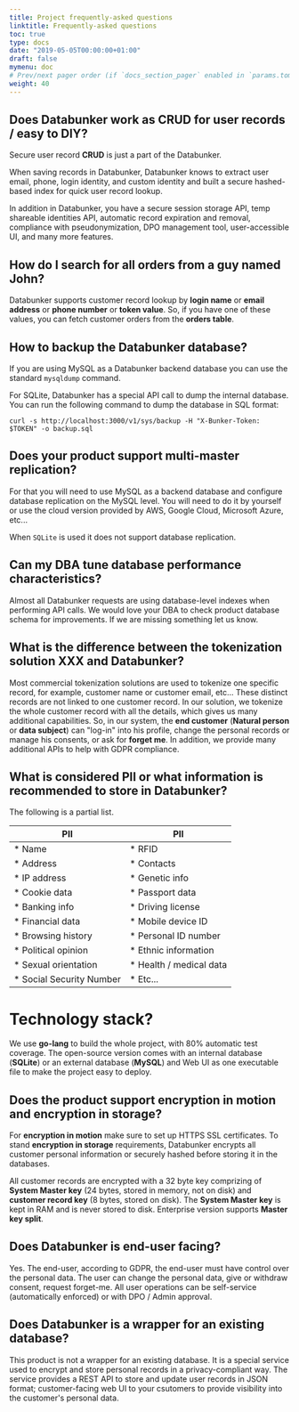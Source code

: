 ```yaml
---
title: Project frequently-asked questions
linktitle: Frequently-asked questions
toc: true
type: docs
date: "2019-05-05T00:00:00+01:00"
draft: false
mymenu: doc
# Prev/next pager order (if `docs_section_pager` enabled in `params.toml`)
weight: 40
---
```


## Does Databunker work as CRUD for user records / easy to DIY?

Secure user record **CRUD** is just a part of the Databunker.

When saving records in Databunker, Databunker knows to extract user email, phone, login identity, and custom identity and built a secure hashed-based index for quick user record lookup.

In addition in Databunker, you have a secure session storage API, temp shareable identities API, automatic record expiration and removal, compliance with pseudonymization, DPO management tool, user-accessible UI, and many more features.

## How do I search for all orders from a guy named John?

Databunker supports customer record lookup by **login name** or **email address** or **phone number** or **token value**.
So, if you have one of these values, you can fetch customer orders from the **orders table**.

## How to backup the Databunker database?

If you are using MySQL as a Databunker backend database you can use the standard `mysqldump` command.

For SQLite,  Databunker has a special API call to dump the internal database. You can run the following command to dump the database in SQL format:

```
curl -s http://localhost:3000/v1/sys/backup -H "X-Bunker-Token: $TOKEN" -o backup.sql
```

## Does your product support multi-master replication?

For that you will need to use MySQL as a backend database and configure database replication on the MySQL level. You will need to do it by yourself or use the cloud version provided by AWS, Google Cloud, Microsoft Azure, etc...

When `SQLite` is used it does not support database replication.

## Can my DBA tune database performance characteristics?

Almost all Databunker requests are using database-level indexes when performing API calls.
We would love your DBA to check product database schema for improvements. If we are missing something let us know.

## What is the difference between the tokenization solution XXX and Databunker?

Most commercial tokenization solutions are used to tokenize one specific record, for example, customer name or 
customer email, etc... These distinct records are not linked to one customer record. In our solution, we tokenize the 
whole customer record with all the details, which gives us many additional capabilities. So, in our system, the
**end customer** (**Natural person** or **data subject**) can "log-in" into his profile, change the personal records or
manage his consents, or ask for **forget me**. In addition, we provide many additional APIs to help with GDPR compliance.


## What is considered PII or what information is recommended to store in Databunker?

The following is a partial list.

| PII                           | PII                       |
| ----------------------------- | ------------------------- |
| * Name                        | * RFID                    |
| * Address                     | * Contacts                |
| * IP address                  | * Genetic info            |
| * Cookie data                 | * Passport data           |
| * Banking info                | * Driving license         |
| * Financial data              | * Mobile device ID        |
| * Browsing history            | * Personal ID number      |
| * Political opinion           | * Ethnic information      |
| * Sexual orientation          | * Health / medical data   |
| * Social Security Number      | * Etc...                  |


# Technology stack?

We use **go-lang** to build the whole project, with 80% automatic test coverage. The open-source version comes with an internal
database (**SQLite**) or an external database (**MySQL**) and Web UI as one executable file to make the project easy to deploy.

## Does the product support encryption in motion and encryption in storage?

For **encryption in motion** make sure to set up HTTPS SSL certificates. To stand **encryption in storage** requirements,
Databunker encrypts all customer personal information or securely hashed before storing it in the databases.

All customer records are encrypted with a 32 byte key comprizing of
**System Master key** (24 bytes, stored in memory, not on disk) and **customer record key** (8 bytes, stored on disk).
The **System Master key** is kept in RAM and is never stored to disk. Enterprise version supports **Master key split**. 

## Does Databunker is end-user facing?

Yes. The end-user, according to GDPR, the end-user must have control over the personal data. The user can change the personal data, give 
or withdraw consent, request forget-me. All user operations can be self-service (automatically enforced) or with DPO / Admin approval.

## Does Databunker is a wrapper for an existing database?

This product is not a wrapper for an existing database. It is a special service used to encrypt and store personal records
in a privacy-compliant way. The service provides a REST API to store and update user records in JSON format; 
customer-facing web UI to your csutomers to provide visibility into the customer's personal data.


